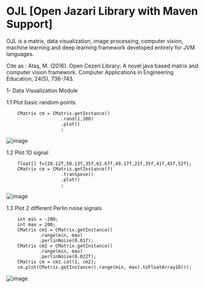 # OJL [Open Jazari Library with Maven Support]
OJL is a matrix, data visualization, image processing, computer vision, machine learning and deep learning framework developed entirely for JVM languages.

Cite as : Ataş, M. (2016). Open Cezeri Library: A novel java based matrix and computer vision framework. Computer Applications in Engineering Education, 24(5), 736-743.

1- Data Visualization Module

1.1 Plot basic random points

        CMatrix cm = CMatrix.getInstance()  
                        .rand(1,100)  
                        .plot()  
                        ;
                
![image](https://github.com/hakmesyo/OJL/assets/3868513/c8a13b9b-5162-4bcf-afcc-e848d501871c)

1.2 Plot 1D signal

        float[] f={20.12f,50.13f,35f,62.67f,49.17f,21f,35f,41f,45f,52f};  
        CMatrix cm = CMatrix.getInstance(f)  
                        .transpose()  
                        .plot()  
                        ;  
                
![image](https://github.com/hakmesyo/OJL/assets/3868513/04b77c0e-1e33-4bf5-bc87-bde3b7ab9a46)

1.3 Plot 2 different Perlin noise signals

        int min = -200;  
        int max = 200;  
        CMatrix cm1 = CMatrix.getInstance()  
                .range(min, max)  
                .perlinNoise(0.01f);  
        CMatrix cm2 = CMatrix.getInstance()  
                .range(min, max)  
                .perlinNoise(0.022f);  
        CMatrix cm = cm1.cat(1, cm2);  
        cm.plot(CMatrix.getInstance().range(min, max).toFloatArray1D());

![image](https://github.com/hakmesyo/OJL/assets/3868513/37d3b7d2-8658-4565-a62e-0b327261b924)


